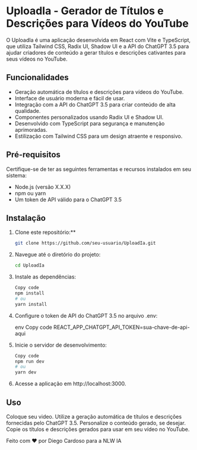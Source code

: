 # UploadIa - Gerador de Títulos e Descrições para Vídeos do YouTube

O UploadIa é uma aplicação desenvolvida em React com Vite e TypeScript, que utiliza Tailwind CSS, Radix UI, Shadow UI e a API do ChatGPT 3.5 para ajudar criadores de conteúdo a gerar títulos e descrições cativantes para seus vídeos no YouTube.

## Funcionalidades

- Geração automática de títulos e descrições para vídeos do YouTube.
- Interface de usuário moderna e fácil de usar.
- Integração com a API do ChatGPT 3.5 para criar conteúdo de alta qualidade.
- Componentes personalizados usando Radix UI e Shadow UI.
- Desenvolvido com TypeScript para segurança e manutenção aprimoradas.
- Estilização com Tailwind CSS para um design atraente e responsivo.

## Pré-requisitos

Certifique-se de ter as seguintes ferramentas e recursos instalados em seu sistema:

- Node.js (versão X.X.X)
- npm ou yarn
- Um token de API válido para o ChatGPT 3.5

## Instalação

1. Clone este repositório:**

   ```bash
   git clone https://github.com/seu-usuario/UploadIa.git

2. Navegue até o diretório do projeto:

   ```bash
   cd UploadIa
   
3. Instale as dependências:

   ```bash
   Copy code
   npm install
   # ou
   yarn install
4. Configure o token de API do ChatGPT 3.5 no arquivo .env:

   env
   Copy code
   REACT_APP_CHATGPT_API_TOKEN=sua-chave-de-api-aqui
   
5. Inicie o servidor de desenvolvimento:

   ```bash
   Copy code
   npm run dev
   # ou
   yarn dev
   
6. Acesse a aplicação em http://localhost:3000.

## Uso
 Coloque seu video.
 Utilize a geração automática de títulos e descrições fornecidas pelo ChatGPT 3.5.
 Personalize o conteúdo gerado, se desejar.
 Copie os títulos e descrições gerados para usar em seu vídeo no YouTube.

Feito com ❤️ por Diego Cardoso para a NLW IA
